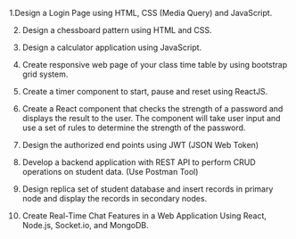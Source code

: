 1.Design a Login Page using HTML, CSS (Media Query) and JavaScript.

2. Design a chessboard pattern using HTML and CSS.

3. Design a calculator application using JavaScript.

4. Create responsive web page of your class time table by using bootstrap grid system.

5. Create a timer component to start, pause and reset using ReactJS.

6. Create a React component that checks the strength of a password and displays the result to the user.
The component will take user input and use a set of rules to determine the strength of the password.

7. Design the authorized end points using JWT (JSON Web Token)

8. Develop a backend application with REST API to perform CRUD operations on student data.
(Use Postman Tool)

9. Design replica set of student database and insert records in primary node and display the records in
secondary nodes.

10. Create Real-Time Chat Features in a Web Application Using React, Node.js, Socket.io, and MongoDB.
